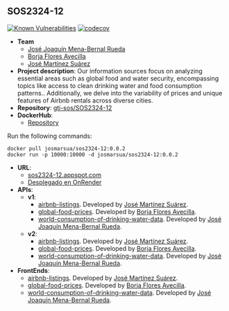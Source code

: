 ## SOS2324-12
[![Known Vulnerabilities](https://snyk.io/test/github/gti-sos/SOS2324-12/badge.svg)](https://snyk.io/test/github/gti-sos/SOS2324-12)
[![codecov](https://codecov.io/gh/gti-sos/SOS2324-12/graph/badge.svg?token=kChmAsmdM1)](https://codecov.io/gh/gti-sos/SOS2324-12)

- **Team**
  - [José Joaquín Mena-Bernal Rueda](https://github.com/josmenrue)
  - [Borja Flores Avecilla](https://github.com/borfloave)
  - [José Martínez Suárez](https://github.com/josmarsua)
- **Project description**: Our information sources focus on analyzing essential areas such as global food and water security, encompassing topics like access to clean drinking water and food consumption patterns.. Additionally, we delve into the variability of prices and unique features of Airbnb rentals across diverse cities.
- **Repository**: [gti-sos/SOS2324-12](https://github.com/gti-sos/SOS2324-12)
- **DockerHub**: 
  - [Repository](https://hub.docker.com/r/josmarsua/sos2324-12)

Run the following commands:
```
docker pull josmarsua/sos2324-12:0.0.2
docker run -p 10000:10000 -d josmarsua/sos2324-12:0.0.2
```
- **URL**: 
    - [sos2324-12.appspot.com](https://sos2324-12.appspot.com)
    - [Desplegado en OnRender](https://sos2324-12.onrender.com)
-  **APIs**:
    - **v1**:
        - [airbnb-listings](https://sos2324-12.appspot.com/api/v1/airbnb-listings/docs). Developed by [José Martínez Suárez](https://github.com/josmarsua).
        - [global-food-prices](https://sos2324-12.appspot.com/api/v1/global-food-prices/docs). Developed by [Borja Flores Avecilla](https://github.com/borfloave).
        - [world-consumption-of-drinking-water-data](https://sos2324-12.appspot.com/api/v1/world-consumption-of-drinking-water-data/docs). Developed by [José Joaquín Mena-Bernal Rueda](https://github.com/josmenrue).
    - **v2**:
        - [airbnb-listings](https://sos2324-12.appspot.com/api/v2/airbnb-listings/docs). Developed by [José Martínez Suárez](https://github.com/josmarsua).
        - [global-food-prices](https://sos2324-12.appspot.com/api/v2/global-food-prices/docs). Developed by [Borja Flores Avecilla](https://github.com/borfloave).
        - [world-consumption-of-drinking-water-data](https://sos2324-12.appspot.com/api/v2/world-consumption-of-drinking-water-data/docs). Developed by [José Joaquín Mena-Bernal Rueda](https://github.com/josmenrue).
-  **FrontEnds**:
    - [airbnb-listings](https://sos2324-12.appspot.com/airbnb-listings/). Developed by [José Martínez Suárez](https://github.com/josmarsua).
    - [global-food-prices](https://sos2324-12.appspot.com/global-food-prices/). Developed by [Borja Flores Avecilla](https://github.com/borfloave).
    - [world-consumption-of-drinking-water-data](https://sos2324-12.appspot.com/world-consumption-of-drinking-water-data/). Developed by [José Joaquín Mena-Bernal Rueda](https://github.com/josmenrue).
